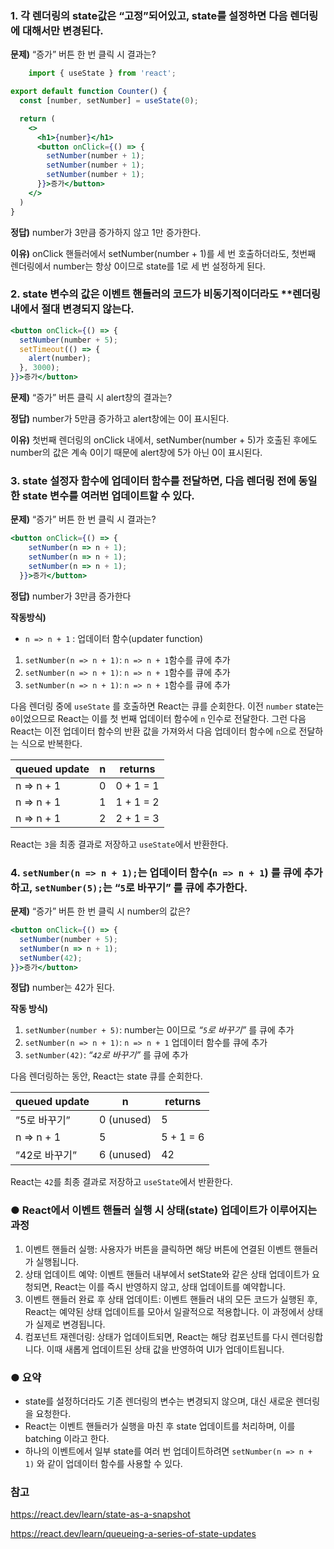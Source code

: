 ### 1. 각 렌더링의 state값은 “고정”되어있고, state를 설정하면 다음 렌더링에 대해서만 변경된다.

**문제)** “증가” 버튼 한 번 클릭 시 결과는?

```jsx
	import { useState } from 'react';

export default function Counter() {
  const [number, setNumber] = useState(0);

  return (
    <>
      <h1>{number}</h1>
      <button onClick={() => {
        setNumber(number + 1);
        setNumber(number + 1);
        setNumber(number + 1);
      }}>증가</button>
    </>
  )
}
```

**정답)** number가 3만큼 증가하지 않고 1만 증가한다.

**이유)** onClick 핸들러에서 setNumber(number + 1)를 세 번 호출하더라도, 첫번째 렌더링에서 number는 항상 0이므로 state를 1로 세 번 설정하게 된다.


### 2. state 변수의 값은 이벤트 핸들러의 코드가 비동기적이더라도 **렌더링 내에서 절대 변경되지 않는다.

```jsx
<button onClick={() => {
  setNumber(number + 5);
  setTimeout(() => {
    alert(number);
  }, 3000);
}}>증가</button>
```

**문제)** “증가” 버튼 클릭 시 alert창의 결과는? 

**정답)** number가 5만큼 증가하고 alert창에는 0이 표시된다.

**이유)** 첫번째 렌더링의 onClick 내에서, setNumber(number + 5)가 호출된 후에도 number의 값은 계속 0이기 때문에 alert창에 5가 아닌 0이 표시된다.


### 3. state 설정자 함수에 업데이터 함수를 전달하면, 다음 렌더링 전에 동일한 state 변수를 여러번 업데이트할 수 있다.

**문제)** “증가” 버튼 한 번 클릭 시 결과는?

```jsx
<button onClick={() => {
    setNumber(n => n + 1);
    setNumber(n => n + 1);
    setNumber(n => n + 1);
  }}>증가</button>
```

**정답)** number가 3만큼 증가한다

**작동방식)**

  - `n => n + 1` : 업데이터 함수(updater function)
  
  1. `setNumber(n => n + 1)`: `n => n + 1`함수를 큐에 추가
  2. `setNumber(n => n + 1)`: `n => n + 1`함수를 큐에 추가
  3. `setNumber(n => n + 1)`: `n => n + 1`함수를 큐에 추가
  
  다음 렌더링 중에 `useState` 를 호출하면 React는 큐를 순회한다. 이전 `number` state는 `0`이었으므로 React는 이를 첫 번째 업데이터 함수에 `n` 인수로 전달한다. 그런 다음 React는 이전 업데이터 함수의 반환 값을 가져와서 다음 업데이터 함수에 `n`으로 전달하는 식으로 반복한다.
  
  | queued update | n | returns |
  | --- | --- | --- |
  | n => n + 1 | 0 | 0 + 1 = 1 |
  | n => n + 1 | 1 | 1 + 1 = 2 |
  | n => n + 1 | 2 | 2 + 1 = 3 |
  
  React는 `3`을 최종 결과로 저장하고 `useState`에서 반환한다.
    

### 4. `setNumber(n => n + 1);`는 **업데이터 함수**(`n => n + 1`) 를 큐에 추가하고, `setNumber(5);`는 “`5`로 바꾸기” 를 큐에 추가한다.

**문제)** “증가” 버튼 한 번 클릭 시 number의 값은?

```jsx
<button onClick={() => {
  setNumber(number + 5);
  setNumber(n => n + 1);
  setNumber(42);
}}>증가</button>
```

**정답)** number는 42가 된다.

**작동 방식)**

  1. `setNumber(number + 5)`: number는 0이므로 *“`5`로 바꾸기”* 를 큐에 추가
  2. `setNumber(n => n + 1)`: `n => n + 1` 업데이터 함수를 큐에 추가
  3. `setNumber(42)`: *“`42`로 바꾸기”* 를 큐에 추가
  
  다음 렌더링하는 동안, React는 state 큐를 순회한다.
  
  | queued update | n | returns |
  | --- | --- | --- |
  | ”5로 바꾸기” | 0 (unused) | 5 |
  | n => n + 1 | 5 | 5 + 1 = 6 |
  | ”42로 바꾸기” | 6 (unused) | 42 |
  
  React는 `42`를 최종 결과로 저장하고 `useState`에서 반환한다.
    
### ● React에서 이벤트 핸들러 실행 시 상태(state) 업데이트가 이루어지는 과정
1. 이벤트 핸들러 실행: 사용자가 버튼을 클릭하면 해당 버튼에 연결된 이벤트 핸들러가 실행됩니다.
2. 상태 업데이트 예약: 이벤트 핸들러 내부에서 setState와 같은 상태 업데이트가 요청되면, React는 이를 즉시 반영하지 않고, 상태 업데이트를 예약합니다.
3. 이벤트 핸들러 완료 후 상태 업데이트: 이벤트 핸들러 내의 모든 코드가 실행된 후, React는 예약된 상태 업데이트를 모아서 일괄적으로 적용합니다. 이 과정에서 상태가 실제로 변경됩니다.
4. 컴포넌트 재렌더링: 상태가 업데이트되면, React는 해당 컴포넌트를 다시 렌더링합니다. 이때 새롭게 업데이트된 상태 값을 반영하여 UI가 업데이트됩니다.


### ● 요약

- state를 설정하더라도 기존 렌더링의 변수는 변경되지 않으며, 대신 새로운 렌더링을 요청한다.
- React는 이벤트 핸들러가 실행을 마친 후 state 업데이트를 처리하며, 이를 batching 이라고 한다.
- 하나의 이벤트에서 일부 state를 여러 번 업데이트하려면 `setNumber(n => n + 1)` 와 같이 업데이터 함수를 사용할 수 있다.


### 참고

https://react.dev/learn/state-as-a-snapshot

https://react.dev/learn/queueing-a-series-of-state-updates
